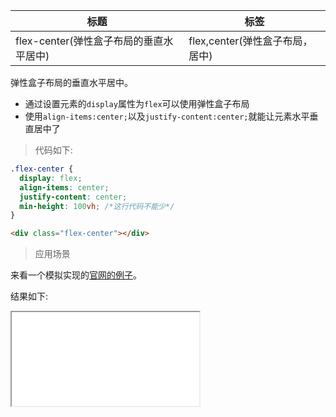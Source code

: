 | 标题                                    | 标签                            |
| --------------------------------------- | ------------------------------- |
| flex-center(弹性盒子布局的垂直水平居中) | flex,center(弹性盒子布局，居中) |

弹性盒子布局的垂直水平居中。

- 通过设置元素的`display`属性为`flex`可以使用弹性盒子布局
- 使用`align-items:center;`以及`justify-content:center;`就能让元素水平垂直居中了

> 代码如下:

```css
.flex-center {
  display: flex;
  align-items: center;
  justify-content: center;
  min-height: 100vh; /*这行代码不能少*/
}
```

```html
<div class="flex-center"></div>
```

> 应用场景

来看一个模拟实现的[官网的例子](codes/css/html/flex-center.html)。

<div class="code-editor" data-url="codes/css/html/flex-center.html" data-language="html"></div>

结果如下:

<iframe src="codes/css/html/flex-center.html"></iframe>
